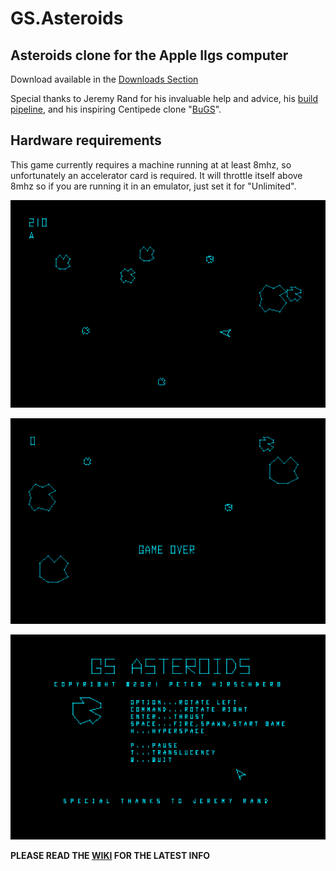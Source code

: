 # GS.Asteroids
## Asteroids clone for the Apple IIgs computer

Download available in the [Downloads Section](https://github.com/peterhirschberg/GS.Asteroids/releases)

Special thanks to Jeremy Rand for his invaluable help and advice, his [build pipeline](https://github.com/jeremysrand/Apple2BuildPipeline), and his inspiring Centipede clone "[BuGS](https://github.com/jeremysrand/BuGS)".

## Hardware requirements

This game currently requires a machine running at at least 8mhz, so unfortunately an accelerator card is required. It will throttle itself above 8mhz so if you are running it in an emulator, just set it for "Unlimited".


![Screenshot](/screenshot1.png)

![Screenshot](/screenshot2.png)

![Screenshot](/screenshot3.png)


**PLEASE READ THE [WIKI](https://github.com/peterhirschberg/GS.Asteroids/wiki) FOR THE LATEST INFO**
